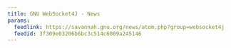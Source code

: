```yaml
---
title: GNU WebSocket4J - News
params:
  feedlink: https://savannah.gnu.org/news/atom.php?group=websocket4j
  feedid: 3f309e03206b6bc3c514c6009a245146
---
```

